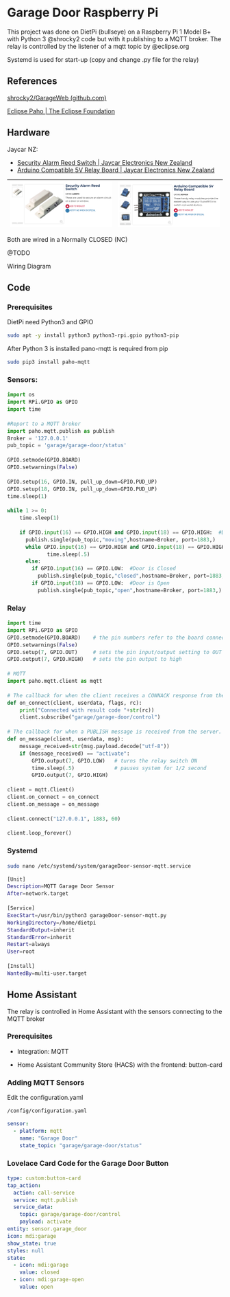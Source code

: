 # Garage Door Raspberry Pi

This project was done on DietPi (bullseye) on a Raspberry Pi 1 Model B+ with Python 3 @shrocky2 code but with it publishing to a MQTT broker. The relay is controlled by the listener of a mqtt topic by @eclipse.org

Systemd is used for start-up (copy and change .py file for the relay)

## References

[shrocky2/GarageWeb (github.com)](https://github.com/shrocky2/GarageWeb)

[Eclipse Paho | The Eclipse Foundation](https://www.eclipse.org/paho/index.php?page=clients/python/docs/index.php)

## Hardware

Jaycar NZ: 

- [Security Alarm Reed Switch | Jaycar Electronics New Zealand](https://www.jaycar.co.nz/security-alarm-reed-switch/p/LA5072?pos=12&queryId=b229296d11a6e9c4ce93a8b3ba13294d&sort=relevance)
- [Arduino Compatible 5V Relay Board | Jaycar Electronics New Zealand](https://www.jaycar.co.nz/arduino-compatible-5v-relay-board/p/XC4419?pos=1&queryId=ad476d62bb4f9582e3bc2b650496178c)

| <img src="./jaycar-alarm-reed.png" alt="jaycar-alarm-reed" style="zoom:50%;" /> | <img src="./jaycar-5V-relay.png" alt="jaycar-5V-relay" style="zoom:50%;" /> |
| ------------------------------------------------------------ | ------------------------------------------------------------ |

Both are wired in a Normally CLOSED (NC)

@TODO

Wiring Diagram

## Code

### Prerequisites

DietPi need Python3 and GPIO

```bash
sudo apt -y install python3 python3-rpi.gpio python3-pip
```

After Python 3 is installed pano-mqtt is required from pip

```bash
sudo pip3 install paho-mqtt
```

### Sensors:

```python
import os
import RPi.GPIO as GPIO
import time

#Report to a MQTT broker
import paho.mqtt.publish as publish
Broker = '127.0.0.1'
pub_topic = 'garage/garage-door/status'

GPIO.setmode(GPIO.BOARD)
GPIO.setwarnings(False)

GPIO.setup(16, GPIO.IN, pull_up_down=GPIO.PUD_UP)
GPIO.setup(18, GPIO.IN, pull_up_down=GPIO.PUD_UP)
time.sleep(1)

while 1 >= 0:
    time.sleep(1)

    if GPIO.input(16) == GPIO.HIGH and GPIO.input(18) == GPIO.HIGH:  #Door Status is Moving
      publish.single(pub_topic,"moving",hostname=Broker, port=1883,)
      while GPIO.input(16) == GPIO.HIGH and GPIO.input(18) == GPIO.HIGH:
             time.sleep(.5)
      else:
        if GPIO.input(16) == GPIO.LOW:  #Door is Closed
          publish.single(pub_topic,"closed",hostname=Broker, port=1883,)
        if GPIO.input(18) == GPIO.LOW:  #Door is Open
          publish.single(pub_topic,"open",hostname=Broker, port=1883,)
```

### Relay

```python
import time
import RPi.GPIO as GPIO
GPIO.setmode(GPIO.BOARD)    # the pin numbers refer to the board connector not the chip
GPIO.setwarnings(False)
GPIO.setup(7, GPIO.OUT)     # sets the pin input/output setting to OUT
GPIO.output(7, GPIO.HIGH)   # sets the pin output to high

# MQTT
import paho.mqtt.client as mqtt

# The callback for when the client receives a CONNACK response from the server.
def on_connect(client, userdata, flags, rc):
    print("Connected with result code "+str(rc))
    client.subscribe("garage/garage-door/control")

# The callback for when a PUBLISH message is received from the server.
def on_message(client, userdata, msg):
    message_received=str(msg.payload.decode("utf-8"))
    if (message_received) == "activate":
        GPIO.output(7, GPIO.LOW)   # turns the relay switch ON
        time.sleep(.5)             # pauses system for 1/2 second
        GPIO.output(7, GPIO.HIGH)

client = mqtt.Client()
client.on_connect = on_connect
client.on_message = on_message

client.connect("127.0.0.1", 1883, 60)

client.loop_forever()

```

### Systemd

```bash
sudo nano /etc/systemd/system/garageDoor-sensor-mqtt.service
```

```bash
[Unit]
Description=MQTT Garage Door Sensor
After=network.target

[Service]
ExecStart=/usr/bin/python3 garageDoor-sensor-mqtt.py
WorkingDirectory=/home/dietpi
StandardOutput=inherit
StandardError=inherit
Restart=always
User=root

[Install]
WantedBy=multi-user.target
```

## Home Assistant

The relay is controlled in Home Assistant with the sensors connecting to the MQTT broker

### Prerequisites

- Integration: MQTT

- Home Assistant Community Store (HACS) with the frontend: button-card


### Adding MQTT Sensors

Edit the configuration.yaml

```
/config/configuration.yaml
```

```yaml
sensor:
  - platform: mqtt
    name: "Garage Door"
    state_topic: "garage/garage-door/status"
```

### Lovelace Card Code for the Garage Door Button

```yaml
type: custom:button-card
tap_action:
  action: call-service
  service: mqtt.publish
  service_data:
    topic: garage/garage-door/control
    payload: activate
entity: sensor.garage_door
icon: mdi:garage
show_state: true
styles: null
state:
  - icon: mdi:garage
    value: closed
  - icon: mdi:garage-open
    value: open
```



